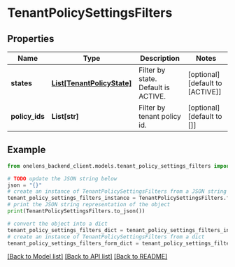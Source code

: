 # TenantPolicySettingsFilters


## Properties

Name | Type | Description | Notes
------------ | ------------- | ------------- | -------------
**states** | [**List[TenantPolicyState]**](TenantPolicyState.md) | Filter by state. Default is ACTIVE. | [optional] [default to [ACTIVE]]
**policy_ids** | **List[str]** | Filter by tenant policy id. | [optional] [default to []]

## Example

```python
from onelens_backend_client.models.tenant_policy_settings_filters import TenantPolicySettingsFilters

# TODO update the JSON string below
json = "{}"
# create an instance of TenantPolicySettingsFilters from a JSON string
tenant_policy_settings_filters_instance = TenantPolicySettingsFilters.from_json(json)
# print the JSON string representation of the object
print(TenantPolicySettingsFilters.to_json())

# convert the object into a dict
tenant_policy_settings_filters_dict = tenant_policy_settings_filters_instance.to_dict()
# create an instance of TenantPolicySettingsFilters from a dict
tenant_policy_settings_filters_form_dict = tenant_policy_settings_filters.from_dict(tenant_policy_settings_filters_dict)
```
[[Back to Model list]](../README.md#documentation-for-models) [[Back to API list]](../README.md#documentation-for-api-endpoints) [[Back to README]](../README.md)


